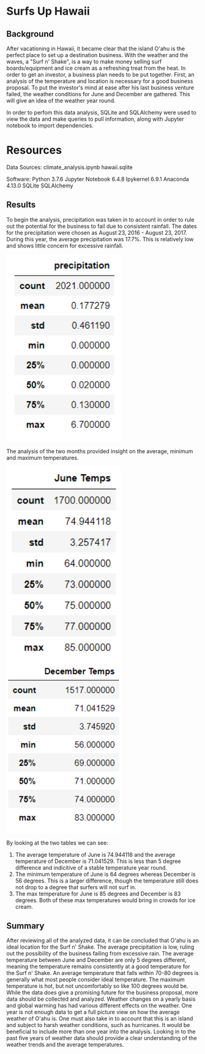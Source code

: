 # Surfs Up Hawaii

## Background

After vacationing in Hawaii, it became clear that the island O'ahu is the perfect place to set up a destination business. With the weather and the waves, a "Surf n' Shake", is a way to make money selling surf boards/equipment and ice cream as a refreshing treat from the heat. In order to get an investor, a business plan needs to be put together. First, an analysis of the temperature and location is necessary for a good business proposal. To put the investor's mind at ease after his last business venture failed, the weather conditions for June and December are gathered. This will give an idea of the weather year round.

In order to perfom this data analysis, SQLite and SQLAlchemy were used to view the data and make queries to pull information, along with Jupyter notebook to import dependencies. 


# Resources
Data Sources: 
climate_analysis.ipynb
hawaii.sqlite

Software: 
Python 3.7.6
Jupyter Notebook 6.4.8
Ipykernel 6.9.1
Anaconda 4.13.0
SQLite
SQLAlchemy


## Results

To begin the analysis, precipitation was taken in to account in order to rule out the potential for the business to fail due to consistent rainfall. The dates for the precipitation were chosen as August 23, 2016 - August 23, 2017. During this year, the average precipitation was 17.7%. This is relatively low and shows little concern for excessive rainfall. 

<img src="Resources/precipitation_chart.png" width="300">

The analysis of the two months provided insight on the average, minimum and maximum temperatures. 

<img src="Resources/june_temps.png" width="300">
<img src="Resources/dec_temps.png" width="300">

By looking at the two tables we can see:
1) The average temperature of June is 74.944118 and the average temperature of December is 71.041529. This is less than 5 degree difference and indicitive of a stable temperature year round.
2) The minimum temperature of June is 64 degrees whereas December is 56 degrees. This is a larger difference, though the temperature still does not drop to a degree that surfers will not surf in.
3) The max temperature for June is 85 degrees and December is 83 degrees. Both of these max temperatures would bring in crowds for ice cream. 

## Summary

After reviewing all of the analyzed data, it can be concluded that O'ahu is an ideal location for the Surf n' Shake. The average precipitation is low, ruling out the possibility of the business failing from excessive rain. The average temperature between June and December are only 5 degrees different, meaning the temperature remains consistently at a good temperature for the Surf n' Shake. An average temperature that falls within 70-80 degrees is generally what most people consider ideal temperature. The maximum temperature is hot, but not uncomfortably so like 100 degrees would be. While the data does give a promising future for the business proposal, more data should be collected and analyzed. Weather changes on a yearly basis and global warming has had various different effects on the weather. One year is not enough data to get a full picture view on how the average weather of O'ahu is. One must also take in to account that this is an island and subject to harsh weather conditions, such as hurricanes. It would be beneficial to include more than one year into the analysis. Looking in to the past five years of weather data should provide a clear understanding of the weather trends and the average temperatures. 
